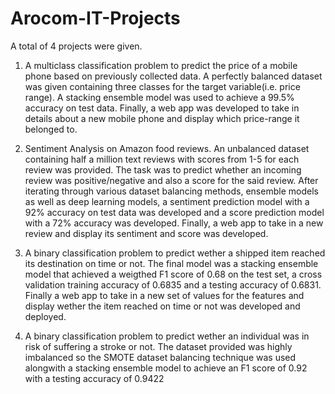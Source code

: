 # Arocom-IT-Projects
A total of 4 projects were given.

1. A multiclass classification problem to predict the price of a mobile phone based on previously collected data. A perfectly balanced dataset was given containing three classes for the target variable(i.e. price range). A stacking ensemble model was used to achieve a 99.5% accuracy on test data. Finally, a web app was developed to take in details about a new mobile phone and display which price-range it belonged to. 

2. Sentiment Analysis on Amazon food reviews. An unbalanced dataset containing half a million text reviews with scores from 1-5 for each review was provided. The task was to predict whether an incoming review was positive/negative and also a score for the said review. After iterating through various dataset balancing methods, ensemble models as well as deep learning models, a sentiment prediction model with a 92% accuracy on test data was developed and a score prediction model with a 72% accuracy was developed. Finally, a web app to take in a new review and display its sentiment and score was developed.

3. A binary classification problem to predict wether a shipped item reached its destination on time or not. The final model was a stacking ensemble model that achieved a weigthed F1 score of 0.68 on the test set, a cross validation training accuracy of 0.6835 and a testing accuracy of 0.6831. Finally a web app to take in a new set of values for the features and display wether the item reached on time or not was developed and deployed. 

4. A binary classification problem to predict wether an individual was in risk of suffering a stroke or not. The dataset provided was highly imbalanced so the SMOTE dataset balancing technique was used alongwith a stacking ensemble model to achieve an F1 score of 0.92 with a testing accuracy of 0.9422
